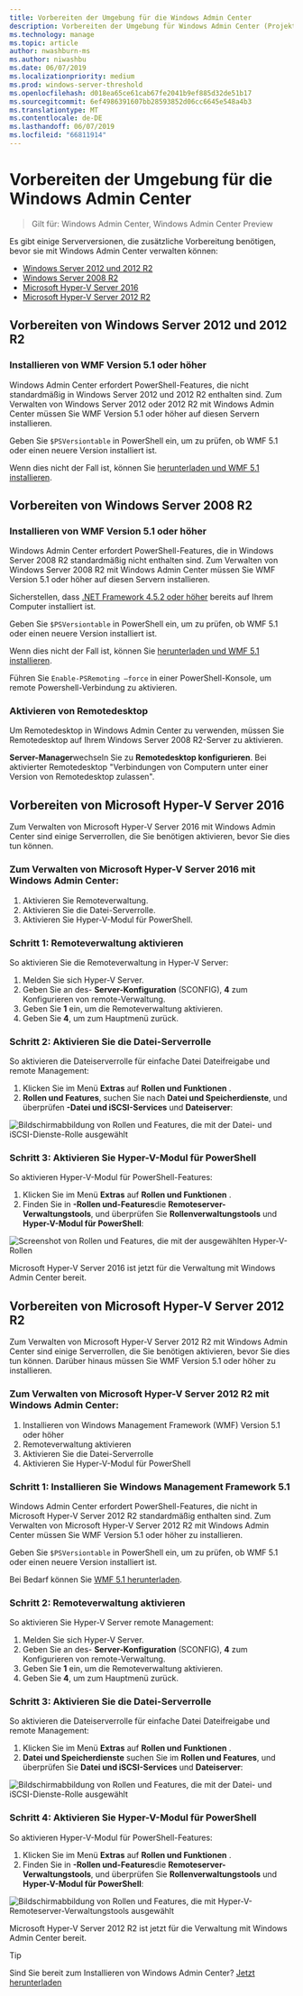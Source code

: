 ```yaml
---
title: Vorbereiten der Umgebung für die Windows Admin Center
description: Vorbereiten der Umgebung für Windows Admin Center (Projekt Honolulu)
ms.technology: manage
ms.topic: article
author: nwashburn-ms
ms.author: niwashbu
ms.date: 06/07/2019
ms.localizationpriority: medium
ms.prod: windows-server-threshold
ms.openlocfilehash: d018ea65ce61cab67fe2041b9ef885d32de51b17
ms.sourcegitcommit: 6ef4986391607bb28593852d06cc6645e548a4b3
ms.translationtype: MT
ms.contentlocale: de-DE
ms.lasthandoff: 06/07/2019
ms.locfileid: "66811914"
---
```

# <a name="prepare-your-environment-for-windows-admin-center"></a>Vorbereiten der Umgebung für die Windows Admin Center

> Gilt für: Windows Admin Center, Windows Admin Center Preview

Es gibt einige Serverversionen, die zusätzliche Vorbereitung benötigen, bevor sie mit Windows Admin Center verwalten können:

- [Windows Server 2012 und 2012 R2](#prepare-windows-server-2012-and-2012-r2)
- [Windows Server 2008 R2](#prepare-windows-server-2008-r2)
- [Microsoft Hyper-V Server 2016](#prepare-microsoft-hyper-v-server-2016)
- [Microsoft Hyper-V Server 2012 R2](#prepare-microsoft-hyper-v-server-2012-r2)

## <a name="prepare-windows-server-2012-and-2012-r2"></a>Vorbereiten von Windows Server 2012 und 2012 R2

### <a name="install-wmf-version-51-or-higher"></a>Installieren von WMF Version 5.1 oder höher

Windows Admin Center erfordert PowerShell-Features, die nicht standardmäßig in Windows Server 2012 und 2012 R2 enthalten sind. Zum Verwalten von Windows Server 2012 oder 2012 R2 mit Windows Admin Center müssen Sie WMF Version 5.1 oder höher auf diesen Servern installieren.

Geben Sie `$PSVersiontable` in PowerShell ein, um zu prüfen, ob WMF 5.1 oder einen neuere Version installiert ist.

Wenn dies nicht der Fall ist, können Sie [herunterladen und WMF 5.1 installieren](https://docs.microsoft.com/powershell/wmf/5.1/install-configure).

## <a name="prepare-windows-server-2008-r2"></a>Vorbereiten von Windows Server 2008 R2

### <a name="install-wmf-version-51-or-higher"></a>Installieren von WMF Version 5.1 oder höher

Windows Admin Center erfordert PowerShell-Features, die in Windows Server 2008 R2 standardmäßig nicht enthalten sind. Zum Verwalten von Windows Server 2008 R2 mit Windows Admin Center müssen Sie WMF Version 5.1 oder höher auf diesen Servern installieren. 

Sicherstellen, dass [.NET Framework 4.5.2 oder höher](https://docs.microsoft.com/dotnet/framework/install/on-windows-7) bereits auf Ihrem Computer installiert ist.

Geben Sie `$PSVersiontable` in PowerShell ein, um zu prüfen, ob WMF 5.1 oder einen neuere Version installiert ist.

Wenn dies nicht der Fall ist, können Sie [herunterladen und WMF 5.1 installieren](https://docs.microsoft.com/powershell/wmf/5.1/install-configure).

Führen Sie `Enable-PSRemoting –force` in einer PowerShell-Konsole, um remote Powershell-Verbindung zu aktivieren. 

### <a name="enable-remote-desktop"></a>Aktivieren von Remotedesktop

Um Remotedesktop in Windows Admin Center zu verwenden, müssen Sie Remotedesktop auf Ihrem Windows Server 2008 R2-Server zu aktivieren.

**Server-Manager**wechseln Sie zu **Remotedesktop konfigurieren**. Bei aktivierter Remotedesktop "Verbindungen von Computern unter einer Version von Remotedesktop zulassen".

## <a name="prepare-microsoft-hyper-v-server-2016"></a>Vorbereiten von Microsoft Hyper-V Server 2016

Zum Verwalten von Microsoft Hyper-V Server 2016 mit Windows Admin Center sind einige Serverrollen, die Sie benötigen aktivieren, bevor Sie dies tun können.

### <a name="to-manage-microsoft-hyper-v-server-2016-with-windows-admin-center"></a>Zum Verwalten von Microsoft Hyper-V Server 2016 mit Windows Admin Center:

1. Aktivieren Sie Remoteverwaltung.
2. Aktivieren Sie die Datei-Serverrolle.
3. Aktivieren Sie Hyper-V-Modul für PowerShell.

### <a name="step-1-enable-remote-management"></a>**Schritt 1:** Remoteverwaltung aktivieren

So aktivieren Sie die Remoteverwaltung in Hyper-V Server:

1. Melden Sie sich Hyper-V Server.
2. Geben Sie an des- **Server-Konfiguration** (SCONFIG), **4** zum Konfigurieren von remote-Verwaltung.
3. Geben Sie **1** ein, um die Remoteverwaltung aktivieren.
4. Geben Sie **4**, um zum Hauptmenü zurück.

### <a name="step-2-enable-file-server-role"></a>**Schritt 2:** Aktivieren Sie die Datei-Serverrolle

So aktivieren die Dateiserverrolle für einfache Datei Dateifreigabe und remote Management:

1. Klicken Sie im Menü **Extras** auf **Rollen und Funktionen** .
2. **Rollen und Features**, suchen Sie nach **Datei und Speicherdienste**, und überprüfen **-Datei und iSCSI-Services** und **Dateiserver**:

![Bildschirmabbildung von Rollen und Features, die mit der Datei- und iSCSI-Dienste-Rolle ausgewählt](../media/prepare-environment/c6c30b812d96afcc1edcdb6f52f0e13c.png)

### <a name="step-3-enable-hyper-v-module-for-powershell"></a>**Schritt 3:** Aktivieren Sie Hyper-V-Modul für PowerShell

So aktivieren Hyper-V-Modul für PowerShell-Features:

1. Klicken Sie im Menü **Extras** auf **Rollen und Funktionen** .
2. Finden Sie in **-Rollen und-Features**die **Remoteserver-Verwaltungstools**, und überprüfen Sie **Rollenverwaltungstools** und **Hyper-V-Modul für PowerShell**:

![Screenshot von Rollen und Features, die mit der ausgewählten Hyper-V-Rollen](../media/prepare-environment/7ab0999602b7083733525bd0c1ba2747.png)

Microsoft Hyper-V Server 2016 ist jetzt für die Verwaltung mit Windows Admin Center bereit.

## <a name="prepare-microsoft-hyper-v-server-2012-r2"></a>Vorbereiten von Microsoft Hyper-V Server 2012 R2

Zum Verwalten von Microsoft Hyper-V Server 2012 R2 mit Windows Admin Center sind einige Serverrollen, die Sie benötigen aktivieren, bevor Sie dies tun können.  Darüber hinaus müssen Sie WMF Version 5.1 oder höher zu installieren.

### <a name="to-manage-microsoft-hyper-v-server-2012-r2-with-windows-admin-center"></a>Zum Verwalten von Microsoft Hyper-V Server 2012 R2 mit Windows Admin Center:

1. Installieren von Windows Management Framework (WMF) Version 5.1 oder höher
2. Remoteverwaltung aktivieren
3. Aktivieren Sie die Datei-Serverrolle
4. Aktivieren Sie Hyper-V-Modul für PowerShell

### <a name="step-1-install-windows-management-framework-51"></a>Schritt 1: Installieren Sie Windows Management Framework 5.1

Windows Admin Center erfordert PowerShell-Features, die nicht in Microsoft Hyper-V Server 2012 R2 standardmäßig enthalten sind. Zum Verwalten von Microsoft Hyper-V Server 2012 R2 mit Windows Admin Center müssen Sie WMF Version 5.1 oder höher zu installieren.

Geben Sie `$PSVersiontable` in PowerShell ein, um zu prüfen, ob WMF 5.1 oder einen neuere Version installiert ist. 

Bei Bedarf können Sie [WMF 5.1 herunterladen](https://docs.microsoft.com/powershell/wmf/5.1/install-configure).

### <a name="step-2-enable-remote-management"></a>Schritt 2: Remoteverwaltung aktivieren

So aktivieren Sie Hyper-V Server remote Management:

1. Melden Sie sich Hyper-V Server.
2. Geben Sie an des- **Server-Konfiguration** (SCONFIG), **4** zum Konfigurieren von remote-Verwaltung.
3. Geben Sie **1** ein, um die Remoteverwaltung aktivieren.
4. Geben Sie **4**, um zum Hauptmenü zurück.

### <a name="step-3-enable-file-server-role"></a>Schritt 3: Aktivieren Sie die Datei-Serverrolle

So aktivieren die Dateiserverrolle für einfache Datei Dateifreigabe und remote Management:

1. Klicken Sie im Menü **Extras** auf **Rollen und Funktionen** .
2. **Datei und Speicherdienste** suchen Sie im **Rollen und Features**, und überprüfen Sie **Datei und iSCSI-Services** und **Dateiserver**:

![Bildschirmabbildung von Rollen und Features, die mit der Datei- und iSCSI-Dienste-Rolle ausgewählt](../media/prepare-environment/c6c30b812d96afcc1edcdb6f52f0e13c.png)

### <a name="step-4-enable-hyper-v-module-for-powershell"></a>Schritt 4: Aktivieren Sie Hyper-V-Modul für PowerShell

So aktivieren Hyper-V-Modul für PowerShell-Features:

1. Klicken Sie im Menü **Extras** auf **Rollen und Funktionen** .
2. Finden Sie in **-Rollen und-Features**die **Remoteserver-Verwaltungstools**, und überprüfen Sie **Rollenverwaltungstools** und **Hyper-V-Modul für PowerShell**:

![Bildschirmabbildung von Rollen und Features, die mit Hyper-V-Remoteserver-Verwaltungstools ausgewählt](../media/prepare-environment/7ab0999602b7083733525bd0c1ba2747.png)

Microsoft Hyper-V Server 2012 R2 ist jetzt für die Verwaltung mit Windows Admin Center bereit.

> [!Tip]
> Sind Sie bereit zum Installieren von Windows Admin Center? [Jetzt herunterladen](https://docs.microsoft.com/windows-server/manage/windows-admin-center/understand/windows-admin-center#download-now)